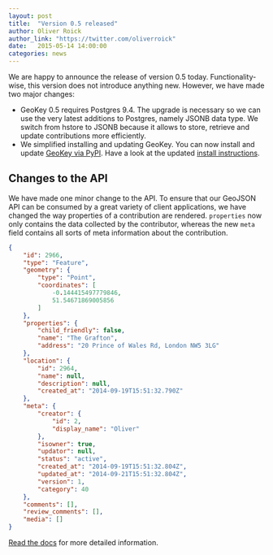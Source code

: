 ```yaml
---
layout: post
title:  "Version 0.5 released"
author: Oliver Roick
author_link: "https://twitter.com/oliverroick"
date:   2015-05-14 14:00:00
categories: news
---
```


We are happy to announce the release of version 0.5 today. Functionality-wise, this version does not introduce anything new. However, we have made two major changes:

- GeoKey 0.5 requires Postgres 9.4. The upgrade is necessary so we can use the very latest additions to Postgres, namely JSONB data type. We switch from hstore to JSONB because it allows to store, retrieve and update contributions more efficiently.
- We simplified installing and updating GeoKey. You can now install and update [GeoKey via PyPI](https://pypi.python.org/pypi/geokey). Have a look at the updated [install instructions](http://geokey.org.uk/help/how-to-install.html).

## Changes to the API

We have made one minor change to the API. To ensure that our GeoJSON API can be consumed by a great variety of client applications, we have changed the way properties of a contribution are rendered. `properties` now only contains the data collected by the contributor, whereas the new `meta` field contains all sorts of meta information about the contribution.

```json
{
    "id": 2966,
    "type": "Feature",
    "geometry": {
        "type": "Point",
        "coordinates": [
            -0.144415497779846,
            51.54671869005856
        ]
    },
    "properties": {
        "child_friendly": false,
        "name": "The Grafton",
        "address": "20 Prince of Wales Rd, London NW5 3LG"
    },
    "location": {
        "id": 2964,
        "name": null,
        "description": null,
        "created_at": "2014-09-19T15:51:32.790Z"
    },
    "meta": {
        "creator": {
            "id": 2,
            "display_name": "Oliver"
        },
        "isowner": true,
        "updator": null,
        "status": "active",
        "created_at": "2014-09-19T15:51:32.804Z",
        "updated_at": "2014-09-21T15:51:32.804Z",
        "version": 1,
        "category": 40
    },
    "comments": [],
    "review_comments": [],
    "media": []
}
```

[Read the docs](/docs/web/contribution-response.md) for more detailed information.
